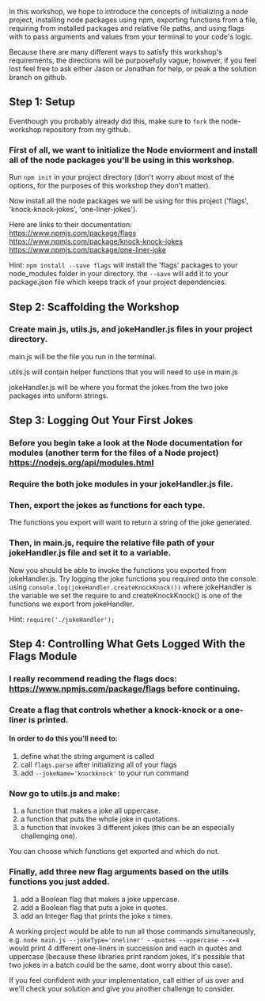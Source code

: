
In this workshop, we hope to introduce the concepts of initializing a node project, installing node packages using npm, exporting functions from a file, requiring from installed packages and relative file paths, and using flags with to pass arguments and values from your terminal to your code's logic.

Because there are many different ways to satisfy this workshop's requirements, the directions will be purposefully vague; however, if you feel lost feel free to ask either Jason or Jonathan for help, or peak a the solution branch on github.

## Step 1: Setup

Eventhough you probably already did this, make sure to `fork` the node-workshop repository from my github.

### First of all, we want to initialize the Node enviorment and install all of the node packages you'll be using in this workshop.

Run `npm init` in your project directory (don't worry about most of the options, for the purposes of this workshop they don't matter).

Now install all the node packages we will be using for this project ('flags', 'knock-knock-jokes', 'one-liner-jokes').

Here are links to their documentation:
https://www.npmjs.com/package/flags
https://www.npmjs.com/package/knock-knock-jokes
https://www.npmjs.com/package/one-liner-joke

Hint: `npm install --save flags` will install the 'flags' packages to your node_modules folder in your directory. the `--save` will add it to your package.json file which keeps track of your project dependencies.

## Step 2: Scaffolding the Workshop

### Create main.js, utils.js, and jokeHandler.js files in your project directory.

main.js will be the file you run in the terminal.

utils.js will contain helper functions that you will need to use in main.js

jokeHandler.js will be where you format the jokes from the two joke packages into uniform strings.

## Step 3: Logging Out Your First Jokes

### Before you begin take a look at the Node documentation for modules (another term for the files of a Node project) https://nodejs.org/api/modules.html

### Require the both joke modules in your jokeHandler.js file.

### Then, export the jokes as functions for each type.

The functions you export will want to return a string of the joke generated.

### Then, in main.js, require the relative file path of your jokeHandler.js file and set it to a variable.

Now you should be able to invoke the functions you exported from jokeHandler.js. Try logging the joke functions you required onto the console using `console.log(jokeHandler.createKnockKnock())` where jokeHandler is the variable we set the require to and createKnockKnock() is one of the functions we export from jokeHandler.

Hint: `require('./jokeHandler');`

## Step 4: Controlling What Gets Logged With the Flags Module

### I really recommend reading the flags docs: https://www.npmjs.com/package/flags before continuing.

### Create a flag that controls whether a knock-knock or a one-liner is printed.

#### In order to do this you'll need to:
1. define what the string argument is called
2. call `flags.parse` after initializing all of your flags
3. add `--jokeName='knockknock'` to your run command

### Now go to utils.js and make:
1. a function that makes a joke all uppercase.
2. a function that puts the whole joke in quotations.
3. a function that invokes 3 different jokes (this can be an especially challenging one).

You can choose which functions get exported and which do not.

### Finally, add three new flag arguments based on the utils functions you just added.
1. add a Boolean flag that makes a joke uppercase.
2. add a Boolean flag that puts a joke in quotes.
3. add an Integer flag that prints the joke x times.

A working project would be able to run all those commands simultaneously, e.g. `node main.js --jokeType='oneliner' --quotes --uppercase --x=4` would print 4 different one-liners in succession and each in quotes and uppercase (because these libraries print random jokes, it's possible that two jokes in a batch could be the same, dont worry about this case).

If you feel confident with your implementation, call either of us over and we'll check your solution and give you another  challenge to consider.
